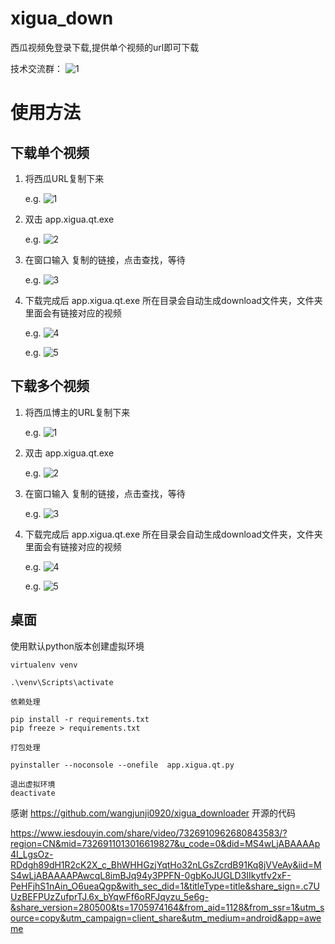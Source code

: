 
# xigua_down
西瓜视频免登录下载,提供单个视频的url即可下载

技术交流群：
![1](https://gitee.com/mijin/xigua_down/raw/main/imgs/qq.jpg)


# 使用方法
## 下载单个视频

1. 将西瓜URL复制下来

    e.g.
![1](https://gitee.com/mijin/xigua_down/raw/main/imgs/1.png)

2. 双击 app.xigua.qt.exe

    e.g.
![2](https://gitee.com/mijin/xigua_down/raw/main/imgs/2.png)


3. 在窗口输入 复制的链接，点击查找，等待

    e.g.
![3](https://gitee.com/mijin/xigua_down/raw/main/imgs/3.png)


4. 下载完成后 app.xigua.qt.exe 所在目录会自动生成download文件夹，文件夹里面会有链接对应的视频

    e.g.
![4](https://gitee.com/mijin/xigua_down/raw/main/imgs/4.png)


    e.g.
![5](https://gitee.com/mijin/xigua_down/raw/main/imgs/5.png)




## 下载多个视频

1. 将西瓜博主的URL复制下来

    e.g.
![1](https://gitee.com/mijin/xigua_down/raw/main/imgs/11.png)

2. 双击 app.xigua.qt.exe

    e.g.
![2](https://gitee.com/mijin/xigua_down/raw/main/imgs/2.png)


3. 在窗口输入 复制的链接，点击查找，等待

    e.g.
![3](https://gitee.com/mijin/xigua_down/raw/main/imgs/13.png)


4. 下载完成后 app.xigua.qt.exe 所在目录会自动生成download文件夹，文件夹里面会有链接对应的视频

    e.g.
![4](https://gitee.com/mijin/xigua_down/raw/main/imgs/4.png)


    e.g.
![5](https://gitee.com/mijin/xigua_down/raw/main/imgs/5.png)



## 桌面

使用默认python版本创建虚拟环境
```
virtualenv venv

.\venv\Scripts\activate

依赖处理

pip install -r requirements.txt
pip freeze > requirements.txt

打包处理

pyinstaller --noconsole --onefile  app.xigua.qt.py

退出虚拟环境
deactivate
```
感谢 https://github.com/wangjunji0920/xigua_downloader 开源的代码


https://www.iesdouyin.com/share/video/7326910962680843583/?region=CN&mid=7326911013016619827&u_code=0&did=MS4wLjABAAAAp4I_LgsOz-RDdgh89dH1R2cK2X_c_BhWHHGzjYqtHo32nLGsZcrdB91Kq8jVVeAy&iid=MS4wLjABAAAAPAwcqL8imBJq94y3PPFN-0gbKoJUGLD3IIkytfv2xF-PeHFjhS1nAin_O6ueaQgp&with_sec_did=1&titleType=title&share_sign=.c7UUzBEFPUzZufprTJ.6x_bYqwFf6oRFJqyzu_5e6g-&share_version=280500&ts=1705974164&from_aid=1128&from_ssr=1&utm_source=copy&utm_campaign=client_share&utm_medium=android&app=aweme
